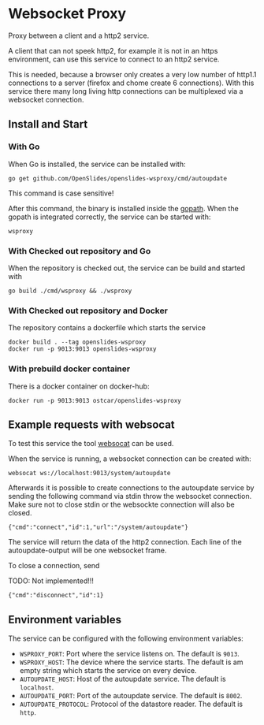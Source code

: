 # Websocket Proxy

Proxy between a client and a http2 service.

A client that can not speek http2, for example it is not in an https
environment, can use this service to connect to an http2 service.

This is needed, because a browser only creates a very low number of http1.1
connections to a server (firefox and chome create 6 connections). With this
service there many long living http connections can be multiplexed via a
websocket connection.


## Install and Start

### With Go

When Go is installed, the service can be installed with:

```
go get github.com/OpenSlides/openslides-wsproxy/cmd/autoupdate
```

This command is case sensitive!

After this command, the binary is installed inside the
[gopath](https://github.com/golang/go/wiki/GOPATH). When the gopath is
integrated correctly, the service can be started with:

```
wsproxy
```


### With Checked out repository and Go

When the repository is checked out, the service can be build and started with

```
go build ./cmd/wsproxy && ./wsproxy
```


### With Checked out repository and Docker

The repository contains a dockerfile which starts the service

```
docker build . --tag openslides-wsproxy
docker run -p 9013:9013 openslides-wsproxy
```


### With prebuild docker container

There is a docker container on docker-hub:

```
docker run -p 9013:9013 ostcar/openslides-wsproxy
```


## Example requests with websocat

To test this service the tool [websocat](https://github.com/vi/websocat) can be
used.

When the service is running, a websocket connection can be created with:

```
websocat ws://localhost:9013/system/autoupdate
```

Afterwards it is possible to create connections to the autoupdate service by
sending the following command via stdin throw the websocket connection. Make
sure not to close stdin or the websockte connection will also be closed.

```
{"cmd":"connect","id":1,"url":"/system/autoupdate"}
```

The service will return the data of the http2 connection. Each line of the
autoupdate-output will be one websocket frame.

To close a connection, send

TODO: Not implemented!!!
```
{"cmd":"disconnect","id":1}
```


## Environment variables

The service can be configured with the following environment variables:

* `WSPROXY_PORT`: Port where the service listens on. The default is `9013`.
* `WSPROXY_HOST`: The device where the service starts. The default is am
  empty string which starts the service on every device.
* `AUTOUPDATE_HOST`: Host of the autoupdate service. The default is
  `localhost`.
* `AUTOUPDATE_PORT`: Port of the autoupdate service. The default is `8002`.
* `AUTOUPDATE_PROTOCOL`: Protocol of the datastore reader. The default is
  `http`.
